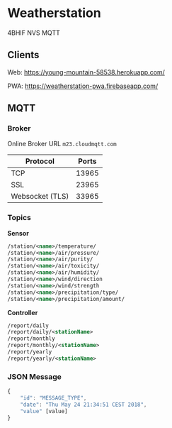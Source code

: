 # Weatherstation
4BHIF NVS MQTT


## Clients

Web: https://young-mountain-58538.herokuapp.com/

PWA: https://weatherstation-pwa.firebaseapp.com/

## MQTT
### Broker
Online Broker URL `m23.cloudmqtt.com`

| Protocol | Ports  | 
|---|---|
| TCP  | 13965  |
| SSL  |  23965 |
| Websocket (TLS)  | 33965 |

### Topics
**Sensor**
```xml
/station/<name>/temperature/
/station/<name>/air/pressure/
/station/<name>/air/purity/
/station/<name>/air/toxicity/
/station/<name>/air/humidity/
/station/<name>/wind/direction
/station/<name>/wind/strength
/station/<name>/precipitation/type/
/station/<name>/precipitation/amount/
```
**Controller**
```xml
/report/daily
/report/daily/<stationName>
/report/monthly
/report/monthly/<stationName>
/report/yearly
/report/yearly/<stationName>
```

### JSON Message
``` js
{
	"id": "MESSAGE_TYPE",
	"date": "Thu May 24 21:34:51 CEST 2018",
	"value" [value]
}
```

